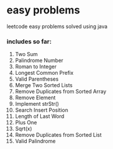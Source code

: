 # easy problems
leetcode easy problems solved using java

### includes so far:
1. Two Sum
9. Palindrome Number
13. Roman to Integer
14. Longest Common Prefix
20. Valid Parentheses
21. Merge Two Sorted Lists
26. Remove Duplicates from Sorted Array
27. Remove Element
28. Implement strStr()
35. Search Insert Position
58. Length of Last Word
66. Plus One
69. Sqrt(x)
83. Remove Duplicates from Sorted List
125. Valid Palindrome
